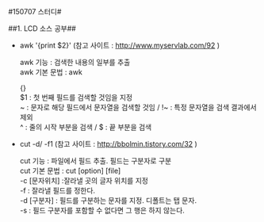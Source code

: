 #150707 스터디#

##1. LCD 소스 공부##

- awk '{print $2}' (참고 사이트 : http://www.myservlab.com/92 ) 

    awk 기능 : 검색한 내용의 일부를 추출  
    awk 기본 문법 : awk <search pattern> {<program actions>}  
    $1 : 첫 번째 필드를 검색할 것임을 지정  
    ~ : 문자로 해당 필드에서 문자열을 검색할 것임 / !~ : 특정 문자열을 검색 결과에서 제외  
    ^ : 줄의 시작 부분을 검색 / $ : 끝 부분을 검색  

- cut -d/ -f1 (참고 사이트 : http://bbolmin.tistory.com/32 )  

    cut 기능 : 파일에서 필드 추출. 필드는 구분자로 구분  
    cut 기본 문법 : cut [option] [file]  
    -c [문자위치] :잘라낼 곳의 글자 위치를 지정  
    -f : 잘라낼 필드를 정한다.  
    -d [구분자] : 필드를 구분하는 문자를 지정. 디폴트는 탭 문자.  
    -s : 필드 구분자를 포함할 수 없다면 그 행은 하지 않는다.  

